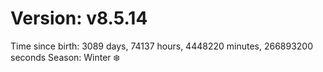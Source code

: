 # Version: v8.5.14
Time since birth: 3089 days, 74137 hours, 4448220 minutes, 266893200 seconds
Season: Winter ❄️
